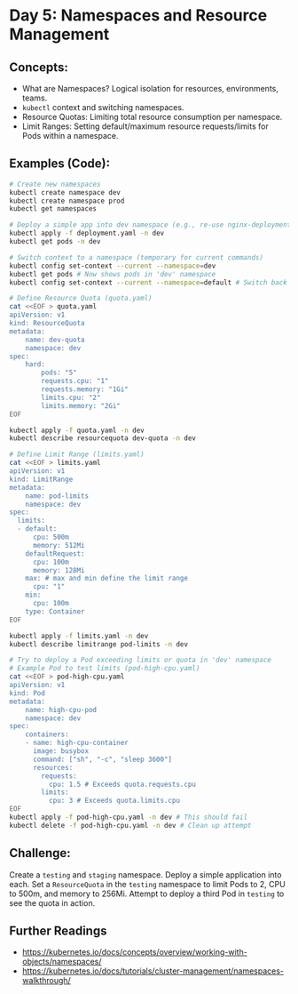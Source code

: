 # **Day 5: Namespaces and Resource Management**

## **Concepts:**
* What are Namespaces? Logical isolation for resources, environments, teams.
* `kubectl` context and switching namespaces.
* Resource Quotas: Limiting total resource consumption per namespace.
* Limit Ranges: Setting default/maximum resource requests/limits for Pods within a namespace.

## **Examples (Code):**
```bash
# Create new namespaces
kubectl create namespace dev
kubectl create namespace prod
kubectl get namespaces

# Deploy a simple app into dev namespace (e.g., re-use nginx-deployment.yaml but add -n dev)
kubectl apply -f deployment.yaml -n dev
kubectl get pods -n dev

# Switch context to a namespace (temporary for current commands)
kubectl config set-context --current --namespace=dev
kubectl get pods # Now shows pods in 'dev' namespace
kubectl config set-context --current --namespace=default # Switch back

# Define Resource Quota (quota.yaml)
cat <<EOF > quota.yaml
apiVersion: v1
kind: ResourceQuota
metadata:
    name: dev-quota
    namespace: dev
spec:
    hard:
        pods: "5"
        requests.cpu: "1"
        requests.memory: "1Gi"
        limits.cpu: "2"
        limits.memory: "2Gi"
EOF

kubectl apply -f quota.yaml -n dev
kubectl describe resourcequota dev-quota -n dev

# Define Limit Range (limits.yaml)
cat <<EOF > limits.yaml
apiVersion: v1
kind: LimitRange
metadata:
    name: pod-limits
    namespace: dev
spec:
  limits:
  - default:
      cpu: 500m
      memory: 512Mi
    defaultRequest:
      cpu: 100m
      memory: 128Mi
    max: # max and min define the limit range
      cpu: "1"
    min:
      cpu: 100m
    type: Container
EOF

kubectl apply -f limits.yaml -n dev
kubectl describe limitrange pod-limits -n dev

# Try to deploy a Pod exceeding limits or quota in 'dev' namespace
# Example Pod to test limits (pod-high-cpu.yaml)
cat <<EOF > pod-high-cpu.yaml
apiVersion: v1
kind: Pod
metadata:
    name: high-cpu-pod
    namespace: dev
spec:
    containers:
    - name: high-cpu-container
      image: busybox
      command: ["sh", "-c", "sleep 3600"]
      resources:
        requests:
          cpu: 1.5 # Exceeds quota.requests.cpu
        limits:
          cpu: 3 # Exceeds quota.limits.cpu
EOF
kubectl apply -f pod-high-cpu.yaml -n dev # This should fail
kubectl delete -f pod-high-cpu.yaml -n dev # Clean up attempt
```

## **Challenge:** 
Create a `testing` and `staging` namespace. Deploy a simple application into each. Set a `ResourceQuota` in the `testing` namespace to limit Pods to 2, CPU to 500m, and memory to 256Mi. Attempt to deploy a third Pod in `testing` to see the quota in action.

## Further Readings
* https://kubernetes.io/docs/concepts/overview/working-with-objects/namespaces/
* https://kubernetes.io/docs/tutorials/cluster-management/namespaces-walkthrough/